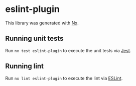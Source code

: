 # eslint-plugin

This library was generated with [Nx](https://nx.dev).

## Running unit tests

Run `nx test eslint-plugin` to execute the unit tests via [Jest](https://jestjs.io).

## Running lint

Run `nx lint eslint-plugin` to execute the lint via [ESLint](https://eslint.org/).
